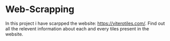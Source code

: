 # Web-Scrapping
In this project i have scarpped the website: https://viterotiles.com/. Find out all the relevent information about each and every tiles present in the website.
